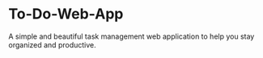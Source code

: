 # To-Do-Web-App
A simple and beautiful task management web application to help you stay organized and productive.
